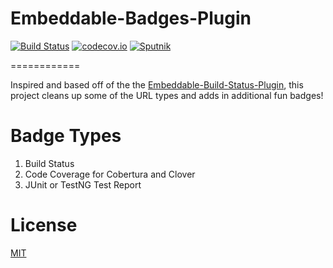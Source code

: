 Embeddable-Badges-Plugin
==============================
[![Build Status](https://travis-ci.org/SxMShaDoW/embeddable-badges-plugin.svg?branch=master)](https://travis-ci.org/SxMShaDoW/embeddable-badges-plugin) [![codecov.io](https://codecov.io/github/SxMShaDoW/embeddable-badges-plugin/coverage.svg?branch=master)](https://codecov.io/github/SxMShaDoW/embeddable-badges-plugin?branch=master) [![Sputnik](https://sputnik.ci/conf/badge)](https://sputnik.ci/app#/builds/SxMShaDoW/embeddable-badges-plugin)

============

Inspired and based off of the the [Embeddable-Build-Status-Plugin](https://wiki.jenkins-ci.org/display/JENKINS/Embeddable+Build+Status+Plugin), this project cleans up some of the URL types and adds in additional fun badges!

# Badge Types

1. Build Status
2. Code Coverage for Cobertura and Clover
3. JUnit or TestNG Test Report

# License

[MIT](LICENSE)
